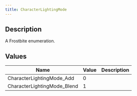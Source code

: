 ```yaml
---
title: CharacterLightingMode
---
```

## Description

A Frostbite enumeration.

## Values

| Name                         | Value | Description |
| ---------------------------- | ----- | ----------- |
| CharacterLightingMode\_Add   | 0     |             |
| CharacterLightingMode\_Blend | 1     |             |
